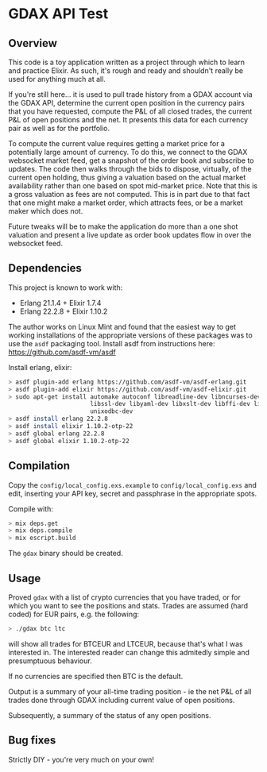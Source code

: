 # GDAX API Test

## Overview

This code is a toy application written as a project through which to learn and
practice Elixir. As such, it's rough and ready and shouldn't really be used for
anything much at all.

If you're still here... it is used to pull trade history from a GDAX account
via the GDAX API, determine the current open position in the currency pairs
that you have requested, compute the P&L of all closed trades, the current P&L
of open positions and the net. It presents this data for each currency pair as
well as for the portfolio.

To compute the current value requires getting a market price for a potentially
large amount of currency. To do this, we connect to the GDAX websocket market
feed, get a snapshot of the order book and subscribe to updates. The code then
walks through the bids to dispose, virtually, of the current open holding, thus
giving a valuation based on the actual market availability rather than one
based on spot mid-market price. Note that this is a gross valuation as fees are
not computed. This is in part due to that fact that one might make a market
order, which attracts fees, or be a market maker which does not.

Future tweaks will be to make the application do more than a one shot valuation
and present a live update as order book updates flow in over the websocket
feed.

## Dependencies

This project is known to work with:

 * Erlang 21.1.4 + Elixir 1.7.4
 * Erlang 22.2.8 + Elixir 1.10.2

The author works on Linux Mint and found that the easiest way to get working
installations of the appropriate versions of these packages was to use the
`asdf` packaging tool. Install asdf from instructions here: https://github.com/asdf-vm/asdf

Install erlang, elixir:

```bash
> asdf plugin-add erlang https://github.com/asdf-vm/asdf-erlang.git
> asdf plugin-add elixir https://github.com/asdf-vm/asdf-elixir.git
> sudo apt-get install automake autoconf libreadline-dev libncurses-dev \
                       libssl-dev libyaml-dev libxslt-dev libffi-dev libtool \
                       unixodbc-dev
> asdf install erlang 22.2.8
> asdf install elixir 1.10.2-otp-22
> asdf global erlang 22.2.8
> asdf global elixir 1.10.2-otp-22
```

## Compilation

Copy the `config/local_config.exs.example` to `config/local_config.exs` and
edit, inserting your API key, secret and passphrase in the appropriate spots.

Compile with:

```bash
> mix deps.get
> mix deps.compile
> mix escript.build
```

The `gdax` binary should be created.

## Usage

Proved `gdax` with a list of crypto currencies that you have traded, or for
which you want to see the positions and stats. Trades are assumed (hard coded)
for EUR pairs, e.g. the following:

```bash
> ./gdax btc ltc
```

will show all trades for BTCEUR and LTCEUR, because that's what I was
interested in. The interested reader can change this admitedly simple and
presumptuous behaviour.

If no currencies are specified then BTC is the default.

Output is a summary of your all-time trading position - ie the net P&L of all
trades done through GDAX including current value of open positions.

Subsequently, a summary of the status of any open positions.

## Bug fixes

Strictly DIY - you're very much on your own!

